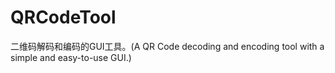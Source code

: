 QRCodeTool
==========

二维码解码和编码的GUI工具。(A QR Code decoding and encoding tool with a simple and easy-to-use GUI.)
